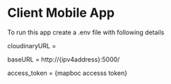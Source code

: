 # Client Mobile App

<!-- To run this app create a .env file with following details

cloudinaryURL = 

baseURL = http://{ipv4address}:5000/

access_token = {mapboc accesss token}


 -->
 
 
 To run this app create a .env file with following details
 
 cloudinaryURL = 
 
 baseURL = http://{ipv4address}:5000/
 
 access_token = {mapboc accesss token}
